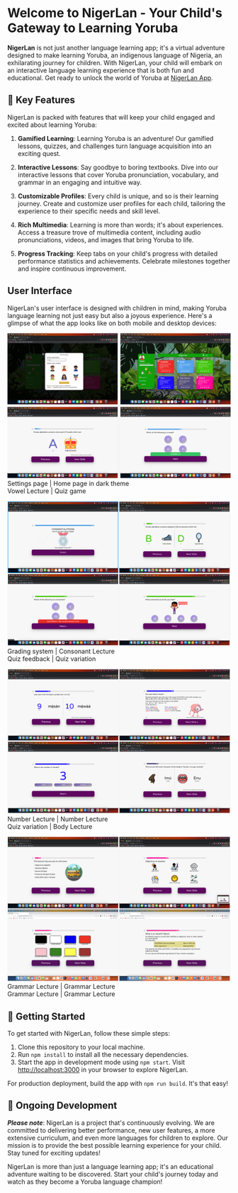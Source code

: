 # Welcome to NigerLan - Your Child's Gateway to Learning Yoruba

**NigerLan** is not just another language learning app; it's a virtual adventure designed to make learning Yoruba, an indigenous language of Nigeria, an exhilarating journey for children. With NigerLan, your child will embark on an interactive language learning experience that is both fun and educational. Get ready to unlock the world of Yoruba at [NigerLan App](https://nigerlan.vercel.app).


## 🌟 Key Features

NigerLan is packed with features that will keep your child engaged and excited about learning Yoruba:

1. **Gamified Learning**: Learning Yoruba is an adventure! Our gamified lessons, quizzes, and challenges turn language acquisition into an exciting quest.

2. **Interactive Lessons**: Say goodbye to boring textbooks. Dive into our interactive lessons that cover Yoruba pronunciation, vocabulary, and grammar in an engaging and intuitive way.

3. **Customizable Profiles**: Every child is unique, and so is their learning journey. Create and customize user profiles for each child, tailoring the experience to their specific needs and skill level.

4. **Rich Multimedia**: Learning is more than words; it's about experiences. Access a treasure trove of multimedia content, including audio pronunciations, videos, and images that bring Yoruba to life.

5. **Progress Tracking**: Keep tabs on your child's progress with detailed performance statistics and achievements. Celebrate milestones together and inspire continuous improvement.


## User Interface
NigerLan's user interface is designed with children in mind, making Yoruba language learning not just easy but also a joyous experience. Here's a glimpse of what the app looks like on both mobile and desktop devices:

![4 different views of NigerLan](screenshots/shot1.png)
Settings page | Home page in dark theme \
Vowel Lecture | Quiz game 

![4 different views of NigerLan](screenshots/shot2.png)
Grading system | Consonant Lecture \
Quiz feedback | Quiz variation 

![4 different views of NigerLan](screenshots/shot3.png)
Number Lecture | Number Lecture \
Quiz variation | Body Lecture 

![4 different views of NigerLan](screenshots/shot4.png)
Grammar Lecture | Grammar Lecture \
Grammar Lecture | Grammar Lecture 


## 🚀 Getting Started

To get started with NigerLan, follow these simple steps:

1. Clone this repository to your local machine.
2. Run `npm install` to install all the necessary dependencies.
3. Start the app in development mode using `npm start`. Visit [http://localhost:3000](http://localhost:3000) in your browser to explore NigerLan.

For production deployment, build the app with `npm run build`. It's that easy!


## 🌟 Ongoing Development

***Please note***: NigerLan is a project that's continuously evolving. We are committed to delivering better performance, new user features, a more extensive curriculum, and even more languages for children to explore. Our mission is to provide the best possible learning experience for your child. Stay tuned for exciting updates!

NigerLan is more than just a language learning app; it's an educational adventure waiting to be discovered. Start your child's journey today and watch as they become a Yoruba language champion!